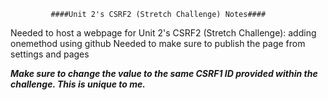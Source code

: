              ####Unit 2's CSRF2 (Stretch Challenge) Notes####
             

Needed to host a webpage for Unit 2's CSRF2 (Stretch Challenge): adding onemethod using github
Needed to make sure to publish the page from settings and pages


***Make sure to change the value to the same CSRF1 ID provided within the challenge. This is unique to me.***
